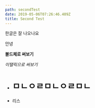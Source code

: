 ```yaml
---
path: secondTest
date: 2019-05-06T07:26:46.409Z
title: Second Test
---
```

한글은 잘 나오나요

안녕

**볼드체로 써보기**

_이탤릭으로 써보기_

* # ㅁㄴㅇㄹㅁㄴㅇㄹㅁㄴ
* 리스
